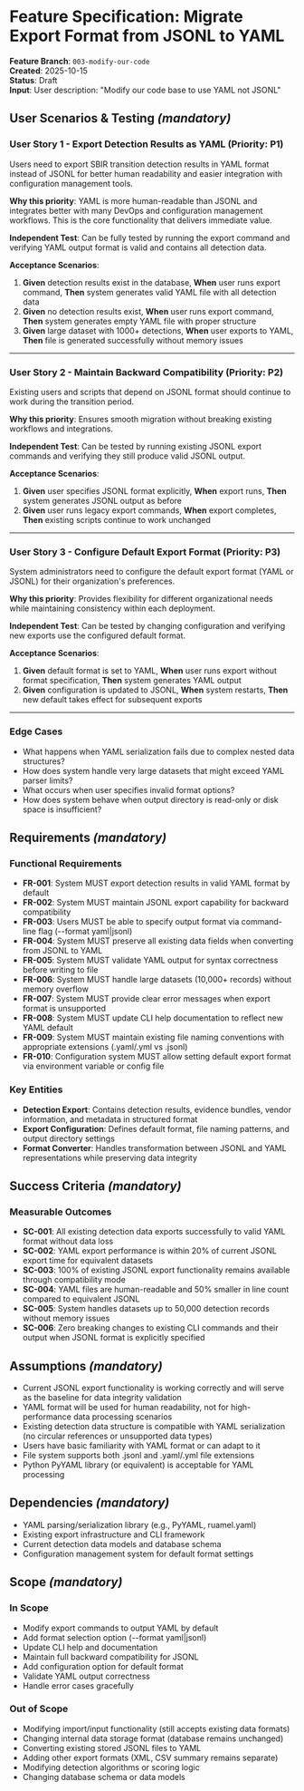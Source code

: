 # Feature Specification: Migrate Export Format from JSONL to YAML

**Feature Branch**: `003-modify-our-code`  
**Created**: 2025-10-15  
**Status**: Draft  
**Input**: User description: "Modify our code base to use YAML not JSONL"

## User Scenarios & Testing *(mandatory)*

### User Story 1 - Export Detection Results as YAML (Priority: P1)

Users need to export SBIR transition detection results in YAML format instead of JSONL for better human readability and easier integration with configuration management tools.

**Why this priority**: YAML is more human-readable than JSONL and integrates better with many DevOps and configuration management workflows. This is the core functionality that delivers immediate value.

**Independent Test**: Can be fully tested by running the export command and verifying YAML output format is valid and contains all detection data.

**Acceptance Scenarios**:

1. **Given** detection results exist in the database, **When** user runs export command, **Then** system generates valid YAML file with all detection data
2. **Given** no detection results exist, **When** user runs export command, **Then** system generates empty YAML file with proper structure
3. **Given** large dataset with 1000+ detections, **When** user exports to YAML, **Then** file is generated successfully without memory issues

---

### User Story 2 - Maintain Backward Compatibility (Priority: P2)

Existing users and scripts that depend on JSONL format should continue to work during the transition period.

**Why this priority**: Ensures smooth migration without breaking existing workflows and integrations.

**Independent Test**: Can be tested by running existing JSONL export commands and verifying they still produce valid JSONL output.

**Acceptance Scenarios**:

1. **Given** user specifies JSONL format explicitly, **When** export runs, **Then** system generates JSONL output as before
2. **Given** user runs legacy export commands, **When** export completes, **Then** existing scripts continue to work unchanged

---

### User Story 3 - Configure Default Export Format (Priority: P3)

System administrators need to configure the default export format (YAML or JSONL) for their organization's preferences.

**Why this priority**: Provides flexibility for different organizational needs while maintaining consistency within each deployment.

**Independent Test**: Can be tested by changing configuration and verifying new exports use the configured default format.

**Acceptance Scenarios**:

1. **Given** default format is set to YAML, **When** user runs export without format specification, **Then** system generates YAML output
2. **Given** configuration is updated to JSONL, **When** system restarts, **Then** new default takes effect for subsequent exports

---

### Edge Cases

- What happens when YAML serialization fails due to complex nested data structures?
- How does system handle very large datasets that might exceed YAML parser limits?
- What occurs when user specifies invalid format options?
- How does system behave when output directory is read-only or disk space is insufficient?

## Requirements *(mandatory)*

### Functional Requirements

- **FR-001**: System MUST export detection results in valid YAML format by default
- **FR-002**: System MUST maintain JSONL export capability for backward compatibility
- **FR-003**: Users MUST be able to specify output format via command-line flag (--format yaml|jsonl)
- **FR-004**: System MUST preserve all existing data fields when converting from JSONL to YAML
- **FR-005**: System MUST validate YAML output for syntax correctness before writing to file
- **FR-006**: System MUST handle large datasets (10,000+ records) without memory overflow
- **FR-007**: System MUST provide clear error messages when export format is unsupported
- **FR-008**: System MUST update CLI help documentation to reflect new YAML default
- **FR-009**: System MUST maintain existing file naming conventions with appropriate extensions (.yaml/.yml vs .jsonl)
- **FR-010**: Configuration system MUST allow setting default export format via environment variable or config file

### Key Entities

- **Detection Export**: Contains detection results, evidence bundles, vendor information, and metadata in structured format
- **Export Configuration**: Defines default format, file naming patterns, and output directory settings
- **Format Converter**: Handles transformation between JSONL and YAML representations while preserving data integrity

## Success Criteria *(mandatory)*

### Measurable Outcomes

- **SC-001**: All existing detection data exports successfully to valid YAML format without data loss
- **SC-002**: YAML export performance is within 20% of current JSONL export time for equivalent datasets
- **SC-003**: 100% of existing JSONL export functionality remains available through compatibility mode
- **SC-004**: YAML files are human-readable and 50% smaller in line count compared to equivalent JSONL
- **SC-005**: System handles datasets up to 50,000 detection records without memory issues
- **SC-006**: Zero breaking changes to existing CLI commands and their output when JSONL format is explicitly specified

## Assumptions *(mandatory)*

- Current JSONL export functionality is working correctly and will serve as the baseline for data integrity validation
- YAML format will be used for human readability, not for high-performance data processing scenarios
- Existing detection data structure is compatible with YAML serialization (no circular references or unsupported data types)
- Users have basic familiarity with YAML format or can adapt to it
- File system supports both .jsonl and .yaml/.yml file extensions
- Python PyYAML library (or equivalent) is acceptable for YAML processing

## Dependencies *(mandatory)*

- YAML parsing/serialization library (e.g., PyYAML, ruamel.yaml)
- Existing export infrastructure and CLI framework
- Current detection data models and database schema
- Configuration management system for default format settings

## Scope *(mandatory)*

### In Scope

- Modify export commands to output YAML by default
- Add format selection option (--format yaml|jsonl)
- Update CLI help and documentation
- Maintain full backward compatibility for JSONL
- Add configuration option for default format
- Validate YAML output correctness
- Handle error cases gracefully

### Out of Scope

- Modifying import/input functionality (still accepts existing data formats)
- Changing internal data storage format (database remains unchanged)
- Converting existing stored JSONL files to YAML
- Adding other export formats (XML, CSV summary remains separate)
- Modifying detection algorithms or scoring logic
- Changing database schema or data models
